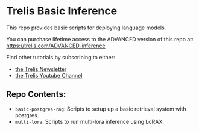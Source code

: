 # Trelis Basic Inference
This repo provides basic scripts for deploying language models.

You can purchase lifetime access to the ADVANCED version of this repo at: https://trelis.com/ADVANCED-inference

Find other tutorials by subscribing to either:
  - [the Trelis Newsletter](https://trelis.substack.com)
  - [the Trelis Youtube Channel](https://www.youtube.com/@TrelisResearch)

## Repo Contents:
- `basic-postgres-rag`: Scripts to setup up a basic retrieval system with postgres.
- `multi-lora`: Scripts to run multi-lora inference using LoRAX.
